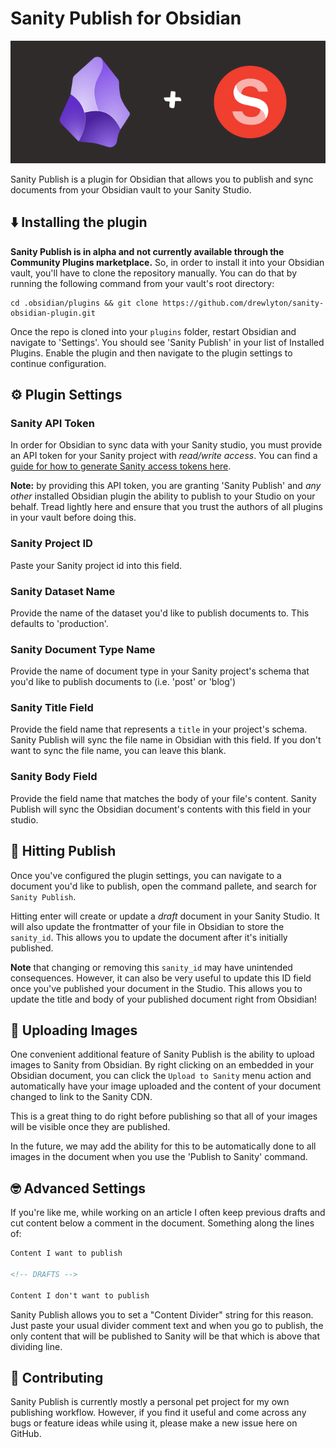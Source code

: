 # Sanity Publish for Obsidian

![Obsidian logo and Sanity logo together](cover-image.png)

Sanity Publish is a plugin for Obsidian that allows you to publish and sync documents from your Obsidian vault to your Sanity Studio.

## ⬇️ Installing the plugin

**Sanity Publish is in alpha and not currently available through the Community Plugins marketplace.** So, in order to install it into your Obsidian vault, you'll have to clone the repository manually. You can do that by running the following command from your vault's root directory:

```
cd .obsidian/plugins && git clone https://github.com/drewlyton/sanity-obsidian-plugin.git
```

Once the repo is cloned into your `plugins` folder, restart Obsidian and navigate to 'Settings'. You should see 'Sanity Publish' in your list of Installed Plugins. Enable the plugin and then navigate to the plugin settings to continue configuration.

## ⚙️ Plugin Settings

### Sanity API Token

In order for Obsidian to sync data with your Sanity studio, you must provide an API token for your Sanity project with _read/write access_. You can find a [guide for how to generate Sanity access tokens here](https://www.sanity.io/docs/http-auth).

**Note:** by providing this API token, you are granting 'Sanity Publish' and _any other_ installed Obsidian plugin the ability to publish to your Studio on your behalf. Tread lightly here and ensure that you trust the authors of all plugins in your vault before doing this.

### Sanity Project ID

Paste your Sanity project id into this field.

### Sanity Dataset Name

Provide the name of the dataset you'd like to publish documents to. This defaults to 'production'.

### Sanity Document Type Name

Provide the name of document type in your Sanity project's schema that you'd like to publish documents to (i.e. 'post' or 'blog')

### Sanity Title Field

Provide the field name that represents a `title` in your project's schema. Sanity Publish will sync the file name in Obsidian with this field. If you don't want to sync the file name, you can leave this blank.

### Sanity Body Field

Provide the field name that matches the body of your file's content. Sanity Publish will sync the Obsidian document's contents with this field in your studio.

## 🙌 Hitting Publish

Once you've configured the plugin settings, you can navigate to a document you'd like to publish, open the command pallete, and search for `Sanity Publish`.

Hitting enter will create or update a _draft_ document in your Sanity Studio. It will also update the frontmatter of your file in Obsidian to store the `sanity_id`. This allows you to update the document after it's initially published.

**Note** that changing or removing this `sanity_id` may have unintended consequences. However, it can also be very useful to update this ID field once you've published your document in the Studio. This allows you to update the title and body of your published document right from Obsidian!

## 🌄 Uploading Images

One convenient additional feature of Sanity Publish is the ability to upload images to Sanity from Obsidian. By right clicking on an embedded in your Obsidian document, you can click the `Upload to Sanity` menu action and automatically have your image uploaded and the content of your document changed to link to the Sanity CDN.

This is a great thing to do right before publishing so that all of your images will be visible once they are published.

In the future, we may add the ability for this to be automatically done to all images in the document when you use the 'Publish to Sanity' command.

## 🤓 Advanced Settings

If you're like me, while working on an article I often keep previous drafts and cut content below a comment in the document. Something along the lines of:

```md
Content I want to publish

<!-- DRAFTS -->

Content I don't want to publish
```

Sanity Publish allows you to set a "Content Divider" string for this reason. Just paste your usual divider comment text and when you go to publish, the only content that will be published to Sanity will be that which is above that dividing line.

## 🙏 Contributing

Sanity Publish is currently mostly a personal pet project for my own publishing workflow. However, if you find it useful and come across any bugs or feature ideas while using it, please make a new issue here on GitHub.
